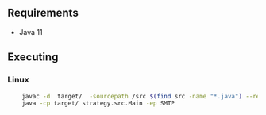 

## Requirements

- Java 11

## Executing 

### Linux
```bash 
    javac -d  target/  -sourcepath /src $(find src -name "*.java") --release 11 
    java -cp target/ strategy.src.Main -ep SMTP

```